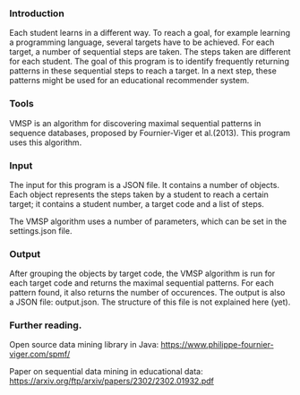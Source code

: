 ### Introduction
Each student learns in a different way.
To reach a goal, for example learning a programming language, several targets have to be achieved.
For each target, a number of sequential steps are taken.
The steps taken are different for each student.
The goal of this program is to identify frequently returning patterns in these sequential steps to reach a target.
In a next step, these patterns might be used for an educational recommender system.

### Tools

VMSP is an algorithm for discovering maximal sequential patterns in sequence databases, proposed by Fournier-Viger et al.(2013).
This program uses this algorithm.

### Input

The input for this program is a JSON file.
It contains a number of objects.
Each object represents the steps taken by a student to reach a certain target;
it contains a student number, a target code and a list of steps.

The VMSP algorithm uses a number of parameters, which can be set in the settings.json file.

### Output

After grouping the objects by target code, the VMSP algorithm is run for each target code and returns the maximal sequential patterns.
For each pattern found, it also returns the number of occurences.
The output is also a JSON file: output.json.
The structure of this file is not explained here (yet).


### Further reading.
Open source data mining library in Java: https://www.philippe-fournier-viger.com/spmf/

Paper on sequential data mining in educational data: https://arxiv.org/ftp/arxiv/papers/2302/2302.01932.pdf